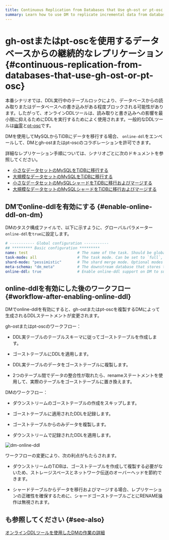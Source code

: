 ```yaml
---
title: Continuous Replication from Databases that Use gh-ost or pt-osc
summary: Learn how to use DM to replicate incremental data from databases that use online DDL tools gh-ost or pt-osc
---
```


# gh-ostまたはpt-oscを使用するデータベースからの継続的なレプリケーション {#continuous-replication-from-databases-that-use-gh-ost-or-pt-osc}

本番シナリオでは、DDL実行中のテーブルロックにより、データベースからの読み取りまたはデータベースへの書き込みがある程度ブロックされる可能性があります。したがって、オンラインDDLツールは、読み取りと書き込みへの影響を最小限に抑えるためにDDLを実行するためによく使用されます。一般的なDDLツールは[幽霊](https://github.com/github/gh-ost)と[pt-osc](https://www.percona.com/doc/percona-toolkit/3.0/pt-online-schema-change.html)です。

DMを使用してMySQLからTiDBにデータを移行する場合、 `online-ddl`をエンベールして、DMとgh-ostまたはpt-oscのコラボレーションを許可できます。

詳細なレプリケーション手順については、シナリオごとに次のドキュメントを参照してください。

-   [小さなデータセットのMySQLをTiDBに移行する](/migrate-small-mysql-to-tidb.md)
-   [大規模なデータセットのMySQLをTiDBに移行する](/migrate-large-mysql-to-tidb.md)
-   [小さなデータセットのMySQLシャードをTiDBに移行およびマージする](/migrate-small-mysql-shards-to-tidb.md)
-   [大規模なデータセットのMySQLシャードをTiDBに移行およびマージする](/migrate-large-mysql-shards-to-tidb.md)

## DMでonline-ddlを有効にする {#enable-online-ddl-on-dm}

DMのタスク構成ファイルで、以下に示すように、グローバルパラメーター`online-ddl`を`true`に設定します。

```yaml
# ----------- Global configuration -----------
## ********* Basic configuration *********
name: test                      # The name of the task. Should be globally unique.
task-mode: all                  # The task mode. Can be set to `full`, `incremental`, or `all`.
shard-mode: "pessimistic"       # The shard merge mode. Optional modes are `pessimistic` and `optimistic`. The `pessimistic` mode is used by default. After understanding the principles and restrictions of the "optimistic" mode, you can set it to the "optimistic" mode.
meta-schema: "dm_meta"          # The downstream database that stores the `meta` information.
online-ddl: true                # Enable online-ddl support on DM to support automatic processing of "gh-ost" and "pt-osc" for the upstream database.
```

## online-ddlを有効にした後のワークフロー {#workflow-after-enabling-online-ddl}

DMでonline-ddlを有効にすると、gh-ostまたはpt-oscを複製するDMによって生成されるDDLステートメントが変更されます。

gh-ostまたはpt-oscのワークフロー：

-   DDL実テーブルのテーブルスキーマに従ってゴーストテーブルを作成します。

-   ゴーストテーブルにDDLを適用します。

-   DDL実テーブルのデータをゴーストテーブルに複製します。

-   2つのテーブル間でデータの整合性が取れたら、renameステートメントを使用して、実際のテーブルをゴーストテーブルに置き換えます。

DMのワークフロー：

-   ダウンストリームのゴーストテーブルの作成をスキップします。

-   ゴーストテーブルに適用されたDDLを記録します。

-   ゴーストテーブルからのみデータを複製します。

-   ダウンストリームで記録されたDDLを適用します。

![dm-online-ddl](https://download.pingcap.com/images/docs/dm/dm-online-ddl.png)

ワークフローの変更により、次の利点がもたらされます。

-   ダウンストリームのTiDBは、ゴーストテーブルを作成して複製する必要がないため、ストレージスペースとネットワーク伝送のオーバーヘッドを節約できます。

-   シャードテーブルからデータを移行およびマージする場合、レプリケーションの正確性を確保するために、シャードゴーストテーブルごとにRENAME操作は無視されます。

## も参照してください {#see-also}

[オンラインDDLツールを使用したDMの作業の詳細](/dm/feature-online-ddl.md#working-details-for-dm-with-online-ddl-tools)
